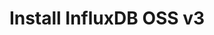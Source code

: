 ---
title: Install InfluxDB OSS v3
description: Download, install, and set up InfluxDB OSS v3.
menu:
  influxdb_v3:
    name: Install InfluxDB
weight: 2
influxdb/v3/tags: [install]
alt_links:
  v1: /influxdb/v1/introduction/install/
---